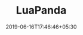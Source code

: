 ---
title: "LuaPanda"
date: 2019-06-16T17:46:46+05:30
type: "organisations"
org_name: "Tencent"
repo_desc: "Pandora Lua Debugger for VS Code"
repo_link: https://github.com/Tencent/LuaPanda
---